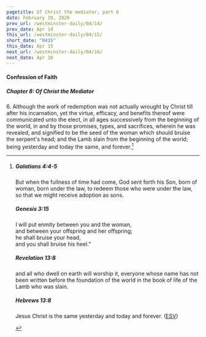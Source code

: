 ```yaml
---
pagetitle: Of Christ the mediator, part 6
date: February 19, 2020
prev_url: /westminster-daily/04/14/
prev_date: Apr 14
this_url: /westminster-daily/04/15/
short_date: "0415"
this_date: Apr 15
next_url: /westminster-daily/04/16/
next_date: Apr 16
---
```


#### Confession of Faith

##### Chapter 8: Of Christ the Mediator

<span class="q">6.</span> Although the work of redemption was not actually wrought by Christ till after his incarnation, yet the virtue, efficacy, and benefits thereof were communicated unto the elect, in all ages successively from the beginning of the world, in and by those promises, types, and sacrifices, wherein he was revealed, and signified to be the seed of the woman which should bruise the serpent's head; and the Lamb slain from the beginning of the world; being yesterday and today the same, and forever.[^fnref:wcf1]

[^fnref:wcf1]: <div class="esv"><h5>Galatians 4:4-5</h5> <div class="esv-text"><p id="p48004004.01-1">But when the fullness of time had come, God sent forth his Son, born of woman, born under the law, to redeem those who were under the law, so that we might receive adoption as sons.</p> </div><h5>Genesis 3:15</h5> <div class="esv-text"><div class="block-indent"> <p class="line-group" id="p01003015.01-2">I will put enmity between you and the woman,<br /> <span class="indent"></span>and between your offspring and her offspring;<br /> he shall bruise your head,<br /> <span class="indent"></span>and you shall bruise his heel.&#8221;</p> </div> </div><h5>Revelation 13:8</h5> <div class="esv-text"><p id="p66013008.01-3">and all who dwell on earth will worship it, everyone whose name has not been written before the foundation of the world in the book of life of the Lamb who was slain.</p> </div><h5>Hebrews 13:8</h5> <div class="esv-text"><p id="p58013008.01-4">Jesus Christ is the same yesterday and today and forever.  (<a href="http://www.esv.org" class="copyright">ESV</a>)</p> </div> </div>

